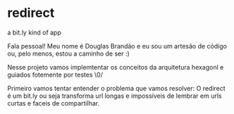 # redirect
a bit.ly kind of app

Fala pessoal!
Meu nome é Douglas Brandão e eu sou um artesão de código ou, pelo menos, estou a caminho de ser :)

Nesse projeto vamos implemtentar os conceitos da arquitetura hexagonl e guiados fotemente por testes \0/

Primeiro vamos tentar entender o problema que vamos resolver:
O redirect é um bit.ly ou seja transforma url longas e impossíveis de lembrar em urls curtas e faceis de compartilhar.
